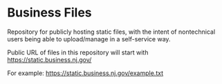 # Business Files

Repository for publicly hosting static files, with the intent of nontechnical users being able to upload/manage in a self-service way.

Public URL of files in this repository will start with https://static.business.nj.gov/

For example: https://static.business.nj.gov/example.txt
